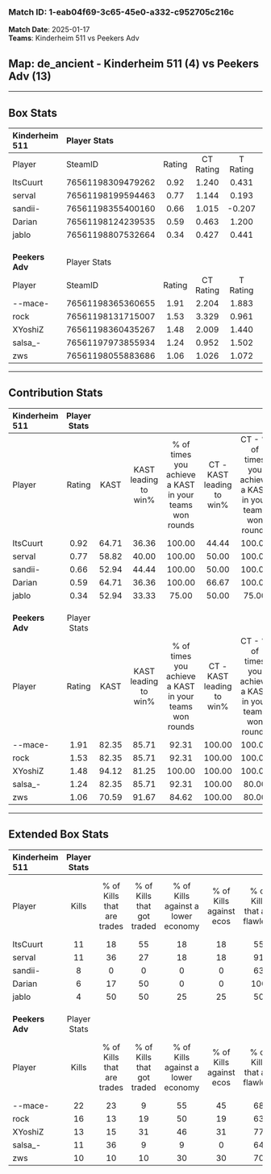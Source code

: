 ### Match ID: 1-eab04f69-3c65-45e0-a332-c952705c216c  
**Match Date**: 2025-01-17  
**Teams**: Kinderheim 511 vs Peekers Adv  

## **Map**: de_ancient - Kinderheim 511 (4) vs Peekers Adv (13)  
---  

## Box Stats  

| **Kinderheim 511** | Player Stats      |        |           |          |       |       |       |         |        |      |     |
| :- | :- | :-: | :-: | :-: | :-: | :-: | :-: | :-: | :-: | :-: | :-: |
| Player             | SteamID           | Rating | CT Rating | T Rating | KAST  |  ADR  | Kills | Assists | Deaths | K/D  | HS% |
| ItsCuurt           | 76561198309479262 |  0.92  |   1.240   |  0.431   | 64.71 | 85.9  |  11   |    4    |   15   | 0.73 |  9  |
| serval             | 76561198199594463 |  0.77  |   1.144   |  0.193   | 58.82 | 65.7  |  11   |    2    |   16   | 0.69 | 18  |
| sandii-            | 76561198355400160 |  0.66  |   1.015   |  -0.207  | 52.94 | 57.9  |   8   |    4    |   13   | 0.62 | 62  |
| Darian             | 76561198124239535 |  0.59  |   0.463   |  1.200   | 64.71 | 40.9  |   6   |    4    |   13   | 0.46 | 16  |
| jablo              | 76561198807532664 |  0.34  |   0.427   |  0.441   | 52.94 | 43.2  |   4   |    3    |   15   | 0.27 | 25  |
|                    |                   |        |           |          |       |       |       |         |        |      |     |
|                    |                   |        |           |          |       |       |       |         |        |      |     |
|                    |                   |        |           |          |       |       |       |         |        |      |     |
| **Peekers Adv**    | Player Stats      |        |           |          |       |       |       |         |        |      |     |
| Player             | SteamID           | Rating | CT Rating | T Rating | KAST  |  ADR  | Kills | Assists | Deaths | K/D  | HS% |
| --mace-            | 76561198365360655 |  1.91  |   2.204   |  1.883   | 82.35 | 104.0 |  22   |    3    |   7    | 3.14 | 54  |
| rock               | 76561198131715007 |  1.53  |   3.329   |  0.961   | 82.35 | 89.8  |  16   |    3    |   8    | 2.00 | 68  |
| XYoshiZ            | 76561198360435267 |  1.48  |   2.009   |  1.440   | 94.12 | 75.9  |  13   |    3    |   6    | 2.17 | 30  |
| salsa_-            | 76561197973855934 |  1.24  |   0.952   |  1.502   | 82.35 | 88.5  |  11   |    8    |   10   | 1.10 | 63  |
| zws                | 76561198055883686 |  1.06  |   1.026   |  1.072   | 70.59 | 74.2  |  10   |    3    |   9    | 1.11 | 60  |
---  

## Contribution Stats  

| **Kinderheim 511** | Player Stats |       |                      |                                                        |                           |                                                             |                          |                                                            |
| :- | :-: | :-: | :-: | :-: | :-: | :-: | :-: | :-: |
| Player             |    Rating    | KAST  | KAST leading to win% | % of times you achieve a KAST in your teams won rounds | CT - KAST leading to win% | CT - % of times you achieve a KAST in your teams won rounds | T - KAST leading to win% | T - % of times you achieve a KAST in your teams won rounds |
| ItsCuurt           |     0.92     | 64.71 |        36.36         |                         100.00                         |           44.44           |                           100.00                            |           0.00           |                            0.00                            |
| serval             |     0.77     | 58.82 |        40.00         |                         100.00                         |           50.00           |                           100.00                            |           0.00           |                            0.00                            |
| sandii-            |     0.66     | 52.94 |        44.44         |                         100.00                         |           50.00           |                           100.00                            |           0.00           |                            0.00                            |
| Darian             |     0.59     | 64.71 |        36.36         |                         100.00                         |           66.67           |                           100.00                            |           0.00           |                            0.00                            |
| jablo              |     0.34     | 52.94 |        33.33         |                         75.00                          |           50.00           |                            75.00                            |           0.00           |                            0.00                            |
|                    |              |       |                      |                                                        |                           |                                                             |                          |                                                            |
|                    |              |       |                      |                                                        |                           |                                                             |                          |                                                            |
|                    |              |       |                      |                                                        |                           |                                                             |                          |                                                            |
| **Peekers Adv**    | Player Stats |       |                      |                                                        |                           |                                                             |                          |                                                            |
| Player             |    Rating    | KAST  | KAST leading to win% | % of times you achieve a KAST in your teams won rounds | CT - KAST leading to win% | CT - % of times you achieve a KAST in your teams won rounds | T - KAST leading to win% | T - % of times you achieve a KAST in your teams won rounds |
| --mace-            |     1.91     | 82.35 |        85.71         |                         92.31                          |          100.00           |                           100.00                            |          77.78           |                           87.50                            |
| rock               |     1.53     | 82.35 |        85.71         |                         92.31                          |          100.00           |                           100.00                            |          77.78           |                           87.50                            |
| XYoshiZ            |     1.48     | 94.12 |        81.25         |                         100.00                         |          100.00           |                           100.00                            |          72.73           |                           100.00                           |
| salsa_-            |     1.24     | 82.35 |        85.71         |                         92.31                          |          100.00           |                            80.00                            |          80.00           |                           100.00                           |
| zws                |     1.06     | 70.59 |        91.67         |                         84.62                          |          100.00           |                            80.00                            |          87.50           |                           87.50                            |
---  

## Extended Box Stats  

| **Kinderheim 511** | Player Stats |                            |                            |                                    |                         |                              |                                 |        |                             |                                     |                          |                               |                            |
| :- | :-: | :-: | :-: | :-: | :-: | :-: | :-: | :-: | :-: | :-: | :-: | :-: | :-: |
| Player             |    Kills     | % of Kills that are trades | % of Kills that got traded | % of Kills against a lower economy | % of Kills against ecos | % of Kills that are flawless | % of Kills that are close duels | Deaths | % of Deaths that get traded | % of Deaths against a lower economy | % of Deaths against ecos | % of Deaths that are flawless | % of Deaths that are close |
| ItsCuurt           |      11      |             18             |             55             |                 18                 |           18            |              55              |                9                |   15   |             13              |                  7                  |            7             |              67               |             13             |
| serval             |      11      |             36             |             27             |                 18                 |           18            |              91              |                0                |   16   |             19              |                  0                  |            0             |              69               |             13             |
| sandii-            |      8       |             0              |             0              |                 0                  |            0            |              63              |                0                |   13   |              0              |                  0                  |            0             |              62               |             8              |
| Darian             |      6       |             17             |             50             |                 0                  |            0            |             100              |                0                |   13   |             23              |                  0                  |            0             |              92               |             0              |
| jablo              |      4       |             50             |             50             |                 25                 |           25            |              50              |                0                |   15   |             20              |                  7                  |            7             |              53               |             7              |
|                    |              |                            |                            |                                    |                         |                              |                                 |        |                             |                                     |                          |                               |                            |
|                    |              |                            |                            |                                    |                         |                              |                                 |        |                             |                                     |                          |                               |                            |
|                    |              |                            |                            |                                    |                         |                              |                                 |        |                             |                                     |                          |                               |                            |
| **Peekers Adv**    | Player Stats |                            |                            |                                    |                         |                              |                                 |        |                             |                                     |                          |                               |                            |
| Player             |    Kills     | % of Kills that are trades | % of Kills that got traded | % of Kills against a lower economy | % of Kills against ecos | % of Kills that are flawless | % of Kills that are close duels | Deaths | % of Deaths that get traded | % of Deaths against a lower economy | % of Deaths against ecos | % of Deaths that are flawless | % of Deaths that are close |
| --mace-            |      22      |             23             |             9              |                 55                 |           45            |              68              |                5                |   7    |             29              |                  0                  |            0             |              86               |             0              |
| rock               |      16      |             13             |             19             |                 50                 |           19            |              63              |               13                |   8    |             63              |                 25                  |            13            |              100              |             0              |
| XYoshiZ            |      13      |             15             |             31             |                 46                 |           31            |              77              |               15                |   6    |             67              |                 17                  |            17            |              67               |             0              |
| salsa_-            |      11      |             36             |             9              |                 9                  |            0            |              64              |                0                |   10   |             30              |                 20                  |            10            |              60               |             10             |
| zws                |      10      |             10             |             10             |                 30                 |           30            |              70              |               10                |   9    |              0              |                 22                  |            11            |              67               |             0              |
